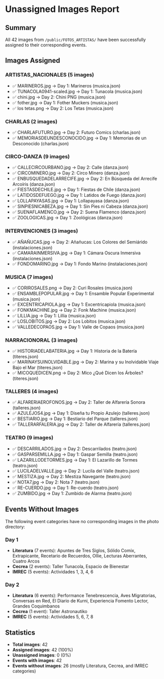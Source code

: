 # Unassigned Images Report

## Summary

All 42 images from `/public/FOTOS_ARTISTAS/` have been successfully assigned to their corresponding events.

## Images Assigned

### ARTISTAS_NACIONALES (5 images)

- ✅ MARINEROS.jpg → Day 1: Marineros (musica.json)
- ✅ TUNACOLA0941-scaled.jpg → Day 1: Tunacola (musica.json)
- ✅ chini.jpg → Day 2: Chini PNG (musica.json)
- ✅ fother.jpg → Day 1: Fother Muckers (musica.json)
- ✅ los tetas.png → Day 2: Los Tetas (musica.json)

### CHARLAS (2 images)

- ✅ CHARLAFUTURO.jpg → Day 2: Futuro Comics (charlas.json)
- ✅ MEMORIASDEUNDESCONOCIDO.jpg → Day 1: Memorias de un Desconocido (charlas.json)

### CIRCO-DANZA (9 images)

- ✅ CALLECIRCOURBANO.jpg → Day 2: Calle (danza.json)
- ✅ CIRCOMINERO.jpg → Day 2: Circo Minero (danza.json)
- ✅ ENBUSQUEDADELARRECIFE.jpg → Day 2: En Búsqueda del Arrecife Arcoíris (danza.json)
- ✅ FIESTASDECHILE.jpg → Day 1: Fiestas de Chile (danza.json)
- ✅ LATIDOSDEFUEGO.jpg → Day 1: Latidos de Fuego (danza.json)
- ✅ LOLLAPAYASAS.jpg → Day 1: Lollapayasa (danza.json)
- ✅ SINPIESNICABEZA.jpg → Day 1: Sin Pies ni Cabeza (danza.json)
- ✅ SUENAFLAMENCO.jpg → Day 2: Suena Flamenco (danza.json)
- ✅ ZOOLOGICAS.jpg → Day 1: Zoológicas (danza.json)

### INTERVENCIONES (3 images)

- ✅ AÑAÑUCAS.jpg → Day 2: Añañucas: Los Colores del Semiárido (instalaciones.json)
- ✅ CAMARAINMERSIVA.jpg → Day 1: Cámara Oscura Inmersiva (instalaciones.json)
- ✅ FONDOMARINO.jpg → Day 1: Fondo Marino (instalaciones.json)

### MUSICA (7 images)

- ✅ CORIROSALES.png → Day 2: Curi Rosales (musica.json)
- ✅ ENSAMBLEPOPULAR.jpg → Day 1: Ensamble Popular Experimental (musica.json)
- ✅ EXCENTRICAPIOLA.jpg → Day 1: Excentricapiola (musica.json)
- ✅ FONKMACHINE.jpg → Day 2: Fonk Machine (musica.json)
- ✅ LILLIA.jpg → Day 1: Lillia (musica.json)
- ✅ LOSLOBITOS.jpg → Day 2: Los Lobitos (musica.json)
- ✅ VALLEDECOPAOS.jpg → Day 1: Valle de Copaos (musica.json)

### NARRACIONORAL (3 images)

- ✅ HISTORIADELABATERIA.jpg → Day 1: Historia de la Batería (titeres.json)
- ✅ MARINAYSUINOLVIDABLE.jpg → Day 2: Marina y su Inolvidable Viaje Bajo el Mar (titeres.json)
- ✅ MICOQUEDICEN.png → Day 2: Mico ¿Qué Dicen los Árboles? (titeres.json)

### TALLERES (4 images)

- ✅ ALFARERIAEROFONOS.jpg → Day 2: Taller de Alfarería Sonora (talleres.json)
- ✅ AZULEJOS4.jpg → Day 1: Diseña tu Propio Azulejo (talleres.json)
- ✅ BESTIARIO.jpg → Day 1: Bestiario del Parque (talleres.json)
- ✅ TALLERARFALERIA.jpg → Day 2: Taller de Alfarería (talleres.json)

### TEATRO (9 images)

- ✅ DESCARRILADOS.jpg → Day 2: Descarrilados (teatro.json)
- ✅ GASPARSEMILLA.jpg → Day 1: Gaspar Semilla (teatro.json)
- ✅ LAZARILLODETORMES.jpg → Day 1: El Lazarillo de Tormes (teatro.json)
- ✅ LUCILADELVALLE.jpg → Day 2: Lucila del Valle (teatro.json)
- ✅ MESTIZA.jpg → Day 2: Mestiza Navegante (teatro.json)
- ✅ NOTA7.jpg → Day 2: Nota 7 (teatro.json)
- ✅ RE-CUERDO.jpg → Day 1: Re-cuerdo (teatro.json)
- ✅ ZUMBIDO.jpg → Day 1: Zumbido de Alarma (teatro.json)

## Events Without Images

The following event categories have no corresponding images in the photo directory:

### Day 1

- **Literatura** (7 events): Apuntes de Tres Siglos, Sólido Comix, Extrapicante, Recetario de Recuerdos, Ollie, Lecturas Aberrantes, Cuatro Arcos
- **Cecrea** (2 events): Taller Tunacola, Espacio de Bienestar
- **IMREC** (5 events): Actividades 1, 3, 4, 6

### Day 2

- **Literatura** (6 events): Performance Tenebrescencia, Aves Migratorias, Conversas en Red, El Diario de Kurni, Experiencia Fomento Lector, Grandes Coquimbanos
- **Cecrea** (1 event): Taller Astronautiko
- **IMREC** (5 events): Actividades 5, 6, 7, 8

## Statistics

- **Total images**: 42
- **Assigned images**: 42 (100%)
- **Unassigned images**: 0 (0%)
- **Events with images**: 42
- **Events without images**: 26 (mostly Literatura, Cecrea, and IMREC categories)
